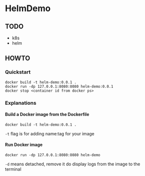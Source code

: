 # HelmDemo

## TODO

- k8s
- helm

## HOWTO

### Quickstart

```
docker build -t helm-demo:0.0.1 .
docker run -dp 127.0.0.1:8080:8080 helm-demo:0.0.1
docker stop <container id from docker ps>
```

### Explanations

#### Build a Docker image from the Dockerfile

`docker build -t helm-demo:0.0.1 .`

`-t` flag is for adding name:tag for your image

#### Run Docker image

`docker run -dp 127.0.0.1:8080:8080 helm-demo`

`-d` means detached, remove it do display logs from the image to the terminal
